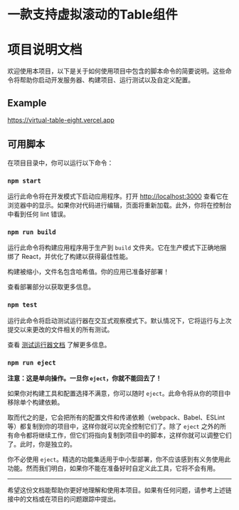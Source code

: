# 一款支持虚拟滚动的Table组件

# 项目说明文档

欢迎使用本项目，以下是关于如何使用项目中包含的脚本命令的简要说明。这些命令将帮助你启动开发服务器、构建项目、运行测试以及自定义配置。

## Example
https://virtual-table-eight.vercel.app

## 可用脚本

在项目目录中，你可以运行以下命令：

### `npm start`

运行此命令将在开发模式下启动应用程序。打开 [http://localhost:3000](http://localhost:3000) 查看它在浏览器中的显示。如果你对代码进行编辑，页面将重新加载。此外，你将在控制台中看到任何 lint 错误。

### `npm run build`

运行此命令将构建应用程序用于生产到 `build` 文件夹。它在生产模式下正确地捆绑了 React，并优化了构建以获得最佳性能。

构建被缩小，文件名包含哈希值。你的应用已准备好部署！

查看部署部分以获取更多信息。

### `npm test`

运行此命令将启动测试运行器在交互式观察模式下。默认情况下，它将运行与上次提交以来更改的文件相关的所有测试。

查看 [测试运行器文档](https://facebook.github.io/create-react-app/docs/running-tests) 了解更多信息。

### `npm run eject`

**注意：这是单向操作。一旦你 `eject`，你就不能回去了！**

如果你对构建工具和配置选择不满意，你可以随时 `eject`。此命令将从你的项目中移除单个构建依赖。

取而代之的是，它会把所有的配置文件和传递依赖（webpack、Babel、ESLint 等）都复制到你的项目中，这样你就可以完全控制它们了。除了 `eject` 之外的所有命令都将继续工作，但它们将指向复制到项目中的脚本，这样你就可以调整它们了。此时，你是独立的。

你不必使用 `eject`。精选的功能集适用于中小型部署，你不应该感到有义务使用此功能。然而我们明白，如果你不能在准备好时自定义此工具，它将不会有用。


---

希望这份文档能帮助你更好地理解和使用本项目。如果有任何问题，请参考上述链接中的文档或在项目的问题跟踪中提出。
